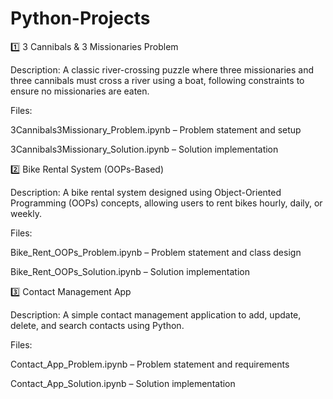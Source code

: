 # Python-Projects

1️⃣ 3 Cannibals & 3 Missionaries Problem

Description: A classic river-crossing puzzle where three missionaries and three cannibals must cross a river using a boat, following constraints to ensure no missionaries are eaten.

Files:

3Cannibals3Missionary_Problem.ipynb – Problem statement and setup

3Cannibals3Missionary_Solution.ipynb – Solution implementation


2️⃣ Bike Rental System (OOPs-Based)

Description: A bike rental system designed using Object-Oriented Programming (OOPs) concepts, allowing users to rent bikes hourly, daily, or weekly.

Files:

Bike_Rent_OOPs_Problem.ipynb – Problem statement and class design

Bike_Rent_OOPs_Solution.ipynb – Solution implementation


3️⃣ Contact Management App

Description: A simple contact management application to add, update, delete, and search contacts using Python.

Files:

Contact_App_Problem.ipynb – Problem statement and requirements

Contact_App_Solution.ipynb – Solution implementation
